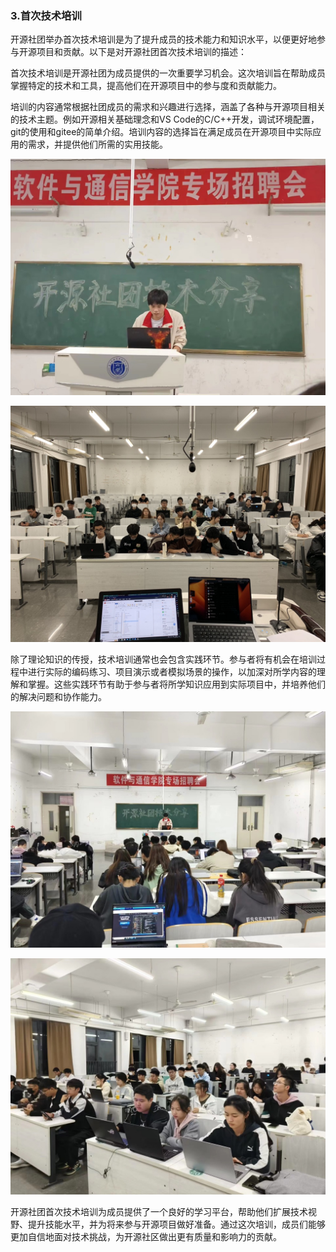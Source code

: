 ### 3.首次技术培训
开源社团举办首次技术培训是为了提升成员的技术能力和知识水平，以便更好地参与开源项目和贡献。以下是对开源社团首次技术培训的描述：

首次技术培训是开源社团为成员提供的一次重要学习机会。这次培训旨在帮助成员掌握特定的技术和工具，提高他们在开源项目中的参与度和贡献能力。

培训的内容通常根据社团成员的需求和兴趣进行选择，涵盖了各种与开源项目相关的技术主题。例如开源相关基础理念和VS Code的C/C++开发，调试环境配置，git的使用和gitee的简单介绍。培训内容的选择旨在满足成员在开源项目中实际应用的需求，并提供他们所需的实用技能。

![图片1](./img/img3.1.jpeg)

![图片2](./img/img3.2.jpeg)

除了理论知识的传授，技术培训通常也会包含实践环节。参与者将有机会在培训过程中进行实际的编码练习、项目演示或者模拟场景的操作，以加深对所学内容的理解和掌握。这些实践环节有助于参与者将所学知识应用到实际项目中，并培养他们的解决问题和协作能力。

![图片3](./img/img3.3.jpeg)

![图片4](./img/img3.4.jpeg)

开源社团首次技术培训为成员提供了一个良好的学习平台，帮助他们扩展技术视野、提升技能水平，并为将来参与开源项目做好准备。通过这次培训，成员们能够更加自信地面对技术挑战，为开源社区做出更有质量和影响力的贡献。